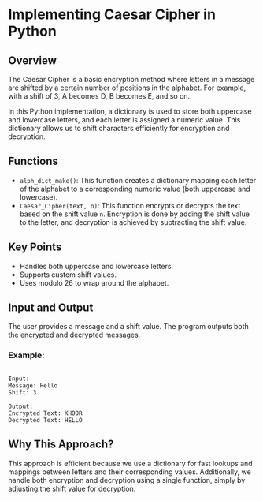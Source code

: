 # Implementing Caesar Cipher in Python

## Overview

The Caesar Cipher is a basic encryption method where letters in a message are shifted by a certain number of positions in the alphabet. For example, with a shift of 3, A becomes D, B becomes E, and so on.

In this Python implementation, a dictionary is used to store both uppercase and lowercase letters, and each letter is assigned a numeric value. This dictionary allows us to shift characters efficiently for encryption and decryption.

## Functions

- `alph_dict_make()`: This function creates a dictionary mapping each letter of the alphabet to a corresponding numeric value (both uppercase and lowercase).
- `Caesar_Cipher(text, n)`: This function encrypts or decrypts the text based on the shift value `n`. Encryption is done by adding the shift value to the letter, and decryption is achieved by subtracting the shift value.

## Key Points

- Handles both uppercase and lowercase letters.
- Supports custom shift values.
- Uses modulo 26 to wrap around the alphabet.

## Input and Output

The user provides a message and a shift value. The program outputs both the encrypted and decrypted messages.

### Example:

```

Input:
Message: Hello
Shift: 3

Output:
Encrypted Text: KHOOR
Decrypted Text: HELLO

```

## Why This Approach?

This approach is efficient because we use a dictionary for fast lookups and mappings between letters and their corresponding values. Additionally, we handle both encryption and decryption using a single function, simply by adjusting the shift value for decryption.
